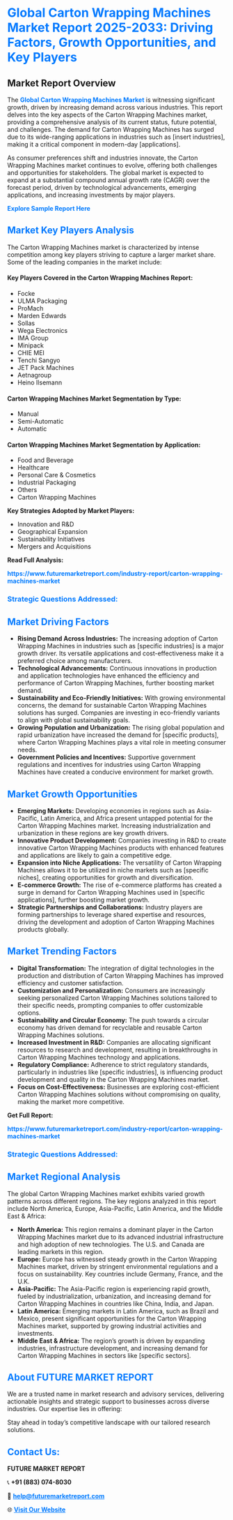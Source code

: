 <h1 style="color: #007BFF;">Global Carton Wrapping Machines Market Report 2025-2033: Driving Factors, Growth Opportunities, and Key Players</h1>

<section id="overview">
<h2>Market Report Overview</h2>
<p>The <a href="https://www.futuremarketreport.com/industry-report/carton-wrapping-machines-market" style="color: #007BFF; text-decoration: none;"><strong>Global Carton Wrapping Machines Market</strong></a> is witnessing significant growth, driven by increasing demand across various industries. This report delves into the key aspects of the Carton Wrapping Machines market, providing a comprehensive analysis of its current status, future potential, and challenges. The demand for Carton Wrapping Machines has surged due to its wide-ranging applications in industries such as [insert industries], making it a critical component in modern-day [applications].</p>
<p>As consumer preferences shift and industries innovate, the Carton Wrapping Machines market continues to evolve, offering both challenges and opportunities for stakeholders. The global market is expected to expand at a substantial compound annual growth rate (CAGR) over the forecast period, driven by technological advancements, emerging applications, and increasing investments by major players.</p>
</section>

<section id="overview">
<p><a href="https://www.futuremarketreport.com/request-sample/reportId=112053" style="color: #007BFF; text-decoration: none;"><strong>Explore Sample Report Here</strong></a></p>
</section>

<section id="key-players">
<h2 style="color: #007BFF;">Market Key Players Analysis</h2>
<p>The Carton Wrapping Machines market is characterized by intense competition among key players striving to capture a larger market share. Some of the leading companies in the market include:</p>
<h4>Key Players Covered in the Carton Wrapping Machines Report:</h4>
<ul><li>Focke</li><li>ULMA Packaging</li><li>ProMach</li><li>Marden Edwards</li><li>Sollas</li><li>Wega Electronics</li><li>IMA Group</li><li>Minipack</li><li>CHIE MEI</li><li>Tenchi Sangyo</li><li>JET Pack Machines</li><li>Aetnagroup</li><li>Heino Ilsemann</li></ul>
<h4>Carton Wrapping Machines Market Segmentation by Type:</h4>
<ul><li>Manual</li><li>Semi-Automatic</li><li>Automatic</li></ul>

<h4>Carton Wrapping Machines Market Segmentation by Application:</h4>
<ul><li>Food and Beverage</li><li>Healthcare</li><li>Personal Care &amp; Cosmetics</li><li>Industrial Packaging</li><li>Others</li><li>Carton Wrapping Machines</li></ul>
<p><strong>Key Strategies Adopted by Market Players:</strong></p>
<ul>
<li>Innovation and R&D</li>
<li>Geographical Expansion</li>
<li>Sustainability Initiatives</li>
<li>Mergers and Acquisitions</li>
</ul>
</section>

<section>
<p><strong>Read Full Analysis: </strong></p><a href="https://www.futuremarketreport.com/industry-report/carton-wrapping-machines-market" style="color: #007BFF; text-decoration: none;"><strong>https://www.futuremarketreport.com/industry-report/carton-wrapping-machines-market</strong></a>
<h3 style="color: #007BFF;">Strategic Questions Addressed:</h3>
</section>

<section id="driving-factors">
<h2 style="color: #007BFF;">Market Driving Factors</h2>
<ul>
<li><strong>Rising Demand Across Industries:</strong> The increasing adoption of Carton Wrapping Machines in industries such as [specific industries] is a major growth driver. Its versatile applications and cost-effectiveness make it a preferred choice among manufacturers.</li>
<li><strong>Technological Advancements:</strong> Continuous innovations in production and application technologies have enhanced the efficiency and performance of Carton Wrapping Machines, further boosting market demand.</li>
<li><strong>Sustainability and Eco-Friendly Initiatives:</strong> With growing environmental concerns, the demand for sustainable Carton Wrapping Machines solutions has surged. Companies are investing in eco-friendly variants to align with global sustainability goals.</li>
<li><strong>Growing Population and Urbanization:</strong> The rising global population and rapid urbanization have increased the demand for [specific products], where Carton Wrapping Machines plays a vital role in meeting consumer needs.</li>
<li><strong>Government Policies and Incentives:</strong> Supportive government regulations and incentives for industries using Carton Wrapping Machines have created a conducive environment for market growth.</li>
</ul>
</section>

<section id="growth-opportunities">
<h2 style="color: #007BFF;">Market Growth Opportunities</h2>
<ul>
<li><strong>Emerging Markets:</strong> Developing economies in regions such as Asia-Pacific, Latin America, and Africa present untapped potential for the Carton Wrapping Machines market. Increasing industrialization and urbanization in these regions are key growth drivers.</li>
<li><strong>Innovative Product Development:</strong> Companies investing in R&D to create innovative Carton Wrapping Machines products with enhanced features and applications are likely to gain a competitive edge.</li>
<li><strong>Expansion into Niche Applications:</strong> The versatility of Carton Wrapping Machines allows it to be utilized in niche markets such as [specific niches], creating opportunities for growth and diversification.</li>
<li><strong>E-commerce Growth:</strong> The rise of e-commerce platforms has created a surge in demand for Carton Wrapping Machines used in [specific applications], further boosting market growth.</li>
<li><strong>Strategic Partnerships and Collaborations:</strong> Industry players are forming partnerships to leverage shared expertise and resources, driving the development and adoption of Carton Wrapping Machines products globally.</li>
</ul>
</section>

<section id="trending-factors">
<h2 style="color: #007BFF;">Market Trending Factors</h2>
<ul>
<li><strong>Digital Transformation:</strong> The integration of digital technologies in the production and distribution of Carton Wrapping Machines has improved efficiency and customer satisfaction.</li>
<li><strong>Customization and Personalization:</strong> Consumers are increasingly seeking personalized Carton Wrapping Machines solutions tailored to their specific needs, prompting companies to offer customizable options.</li>
<li><strong>Sustainability and Circular Economy:</strong> The push towards a circular economy has driven demand for recyclable and reusable Carton Wrapping Machines solutions.</li>
<li><strong>Increased Investment in R&D:</strong> Companies are allocating significant resources to research and development, resulting in breakthroughs in Carton Wrapping Machines technology and applications.</li>
<li><strong>Regulatory Compliance:</strong> Adherence to strict regulatory standards, particularly in industries like [specific industries], is influencing product development and quality in the Carton Wrapping Machines market.</li>
<li><strong>Focus on Cost-Effectiveness:</strong> Businesses are exploring cost-efficient Carton Wrapping Machines solutions without compromising on quality, making the market more competitive.</li>
</ul>
</section>

<section>
<p><strong>Get Full Report: </strong></p><a href="https://www.futuremarketreport.com/industry-report/carton-wrapping-machines-market" style="color: #007BFF; text-decoration: none;"><strong>https://www.futuremarketreport.com/industry-report/carton-wrapping-machines-market</strong></a>
<h3 style="color: #007BFF;">Strategic Questions Addressed:</h3>
</section>


<section id="regional-analysis">
<h2 style="color: #007BFF;">Market Regional Analysis</h2>
<p>The global Carton Wrapping Machines market exhibits varied growth patterns across different regions. The key regions analyzed in this report include North America, Europe, Asia-Pacific, Latin America, and the Middle East & Africa:</p>
<ul>
<li><strong>North America:</strong> This region remains a dominant player in the Carton Wrapping Machines market due to its advanced industrial infrastructure and high adoption of new technologies. The U.S. and Canada are leading markets in this region.</li>
<li><strong>Europe:</strong> Europe has witnessed steady growth in the Carton Wrapping Machines market, driven by stringent environmental regulations and a focus on sustainability. Key countries include Germany, France, and the U.K.</li>
<li><strong>Asia-Pacific:</strong> The Asia-Pacific region is experiencing rapid growth, fueled by industrialization, urbanization, and increasing demand for Carton Wrapping Machines in countries like China, India, and Japan.</li>
<li><strong>Latin America:</strong> Emerging markets in Latin America, such as Brazil and Mexico, present significant opportunities for the Carton Wrapping Machines market, supported by growing industrial activities and investments.</li>
<li><strong>Middle East & Africa:</strong> The region’s growth is driven by expanding industries, infrastructure development, and increasing demand for Carton Wrapping Machines in sectors like [specific sectors].</li>
</ul>
</section>

<footer>
<h2 style="color: #007BFF;">About FUTURE MARKET REPORT</h2>
<p>We are a trusted name in market research and advisory services, delivering actionable insights and strategic support to businesses across diverse industries. Our expertise lies in offering:</p>

<p>Stay ahead in today’s competitive landscape with our tailored research solutions.</p>

<h2 style="color: #007BFF;">Contact Us:</h2>
<p><strong>FUTURE MARKET REPORT</strong></p>
<p>📞 <strong>+91 (883) 074-8030</strong></p>
<p>📧 <strong><a href="mailto:help@futuremarketreport.com" style="color: #007BFF;">help@futuremarketreport.com</a></strong></p>
<p>🌐 <strong><a href="https://www.futuremarketreport.com/" style="color: #007BFF;">Visit Our Website</a></strong></p>
</footer>